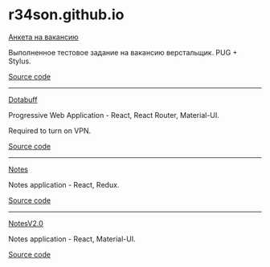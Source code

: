 # r34son.github.io

[Анкета на вакансию](https://r34son.github.io/about)

Выполненное тестовое задание на вакансию верстальщик. PUG + Stylus.

[Source code](https://github.com/r34son/about/tree/master)

***
[Dotabuff](https://r34son.github.io/dotabuff)

Progressive Web Application - React, React Router, Material-UI.

Required to turn on VPN.

[Source code](https://github.com/r34son/dotabuff/tree/master)

***
[Notes](https://r34son.github.io/notes)

Notes application - React, Redux.

[Source code](https://github.com/r34son/notes/tree/master)

***
[NotesV2.0](https://r34son.github.io/notesv2)

Notes application - React, Material-UI.

[Source code](https://github.com/r34son/notesv2)
